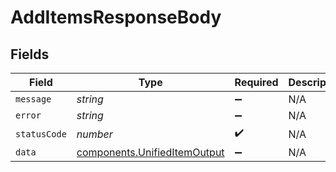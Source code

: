 # AddItemsResponseBody


## Fields

| Field                                                                        | Type                                                                         | Required                                                                     | Description                                                                  |
| ---------------------------------------------------------------------------- | ---------------------------------------------------------------------------- | ---------------------------------------------------------------------------- | ---------------------------------------------------------------------------- |
| `message`                                                                    | *string*                                                                     | :heavy_minus_sign:                                                           | N/A                                                                          |
| `error`                                                                      | *string*                                                                     | :heavy_minus_sign:                                                           | N/A                                                                          |
| `statusCode`                                                                 | *number*                                                                     | :heavy_check_mark:                                                           | N/A                                                                          |
| `data`                                                                       | [components.UnifiedItemOutput](../../models/components/unifieditemoutput.md) | :heavy_minus_sign:                                                           | N/A                                                                          |